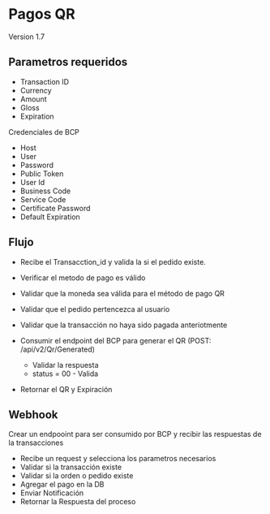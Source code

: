 # Pagos QR
Version 1.7
## Parametros requeridos
- Transaction ID
- Currency
- Amount
- Gloss
- Expiration

Credenciales de BCP
- Host
- User
- Password
- Public Token
- User Id
- Business Code
- Service Code
- Certificate Password
- Default Expiration

## Flujo
- Recibe el Transacction_id y valida la si el pedido existe.
- Verificar el metodo de pago es válido
- Validar que la moneda sea válida para el método de pago QR
- Validar que el pedido pertencezca al usuario
- Validar que la transacción no haya sido pagada anteriotmente

- Consumir el endpoint del BCP para generar el QR (POST: <a>/api/v2/Qr/Generated</a>)
    - Validar la respuesta
    - status = 00 - Valida
- Retornar el QR y Expiración

## Webhook
Crear un endpooint para ser consumido por BCP y recibir las respuestas de la transacciones
- Recibe un request y selecciona los parametros necesarios
- Validar si la transacción existe
- Validar si la orden o pedido existe
- Agregar el pago en la DB
- Enviar Notificación
- Retornar la Respuesta del proceso